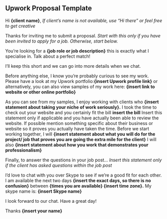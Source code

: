 Upwork Proposal Template
-----

Hi **{client name}**, *If client’s name is not available, use “Hi there” or feel free to get creative*

Thanks for inviting me to submit a proposal. *Start with this only if you have been invited to apply for a job. Otherwise, start below.*

You’re looking for a **{job role or job description}** this is exactly what I specialise in. Talk about a perfect match!

I’ll keep this short and we can go into more details when we chat. 

Before anything else, I know you’re probably curious to see my work. Please have a look at my Upwork portfolio:**{insert Upwork profile link}** or alternatively, you can also view samples of my work here: **{insert link to website or other online portfolio}**

As you can see from my samples, I enjoy working with clients who **{insert statement about taking your niche of work seriously}.** I took the time to check out your website and you certainly fit the bill **insert the bill** Insert this statement only if applicable and you have actually been able to review the website. If possible mention something specific about their business or website so it proves you actually have taken the time. Before we start working together, I will **{insert statement about what you will do for the project/ job that proves you are going the extra mile for the client}** I will also **{insert statement about how you work that demonstrates your professionalism}**

Finally, to answer the questions in your job post… *Insert this statement only if the client has asked questions within the job post*

I’d love to chat with you over Skype to see if we’re a good fit for each other. I am available the next two days **{insert the exact days, so there is no confusion}** between **{times you are available} {insert time zone}.** My skype name is: **{insert Skype name}**

I look forward to our chat. Have a great day!

Thanks
**{insert your name}**